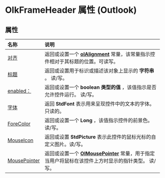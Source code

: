 
# OlkFrameHeader 属性 (Outlook)

## 属性



|**名称**|**说明**|
|:-----|:-----|
|[对齐](c0755479-d3a6-9714-6e9e-672d0a1387e4.md)|返回或设置一个  **[olAlignment](3a3eae47-c92a-8d67-327e-33d902f23abd.md)** 常量，该常量指示控件相对于其标题的位置。可读写。|
|[标题](8a401eba-5a69-1590-0b83-4356cc0e7a03.md)|返回或设置用于标识或描述该对象上显示的 **字符串** 。 读/写。|
|[enabled：](c1b7db12-c949-cbb0-b185-f8969de4e59f.md)|返回或设置一个 **boolean 类型的值** ，该值指示是否允许控件运行。 读/写。|
|[字体](1d11e2b4-6c8c-c79c-dd52-7ed5024cb0bd.md)|返回 **StdFont** 表示用来呈现控件中的文本的字体。 只读的。|
|[ForeColor](2f397b5f-292c-b2a8-4eb2-6df01e30317f.md)|返回或设置一个 **Long** ，该值指示控件的前景色。读/写。|
|[MouseIcon](c819eb95-4d4a-59cf-6ad2-a4df053e6d56.md)|返回或设置 **StdPicture** 表示此控件的鼠标光标的自定义图片。读/写。|
|[MousePointer](6d4e32a5-1218-a351-b3d9-40e3ed1bac03.md)|返回或设置一个 **[OlMousePointer](527df8bb-000c-f108-0522-2d294858b251.md)** 常量，用于指定当用户将鼠标在该控件上方时显示的指针类型。 读/写。|
